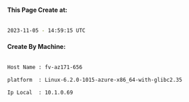 
   
#### This Page Create at:

```bash

2023-11-05 - 14:59:15 UTC

```

#### Create By Machine:

```bash

Host Name : fv-az171-656

platform  : Linux-6.2.0-1015-azure-x86_64-with-glibc2.35

Ip Local  : 10.1.0.69

```

